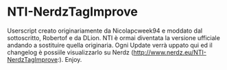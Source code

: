 NTI-NerdzTagImprove
===================

Userscript creato originariamente da Nicolapcweek94 e moddato dal sottoscritto, Robertof e da DLion.
NTI è ormai diventata la versione ufficiale andando a sostituire quella originaria.
Ogni Update verrà uppato qui ed il changelog è possiile visualizzarlo su Nerdz (http://www.nerdz.eu/NTI-NerdzTagImprove:).
Enjoy.
